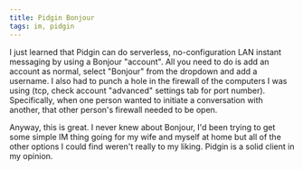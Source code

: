 ```yaml
---
title: Pidgin Bonjour
tags: im, pidgin
---
```


I just learned that Pidgin can do serverless, no-configuration LAN instant messaging by using a Bonjour "account". All you need to do is add an account as normal, select "Bonjour" from the dropdown and add a username. I also had to punch a hole in the firewall of the computers I was using (tcp, check account "advanced" settings tab for port number). Specifically, when one person wanted to initiate a conversation with another, that other person's firewall needed to be open. 

Anyway, this is great. I never knew about Bonjour, I'd been trying to get some simple IM thing going for my wife and myself at home but all of the other options I could find weren't really to my liking. Pidgin is a solid client in my opinion. 